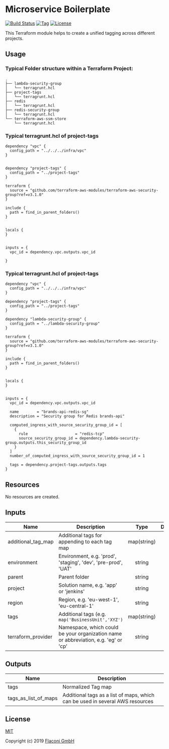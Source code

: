 # Microservice Boilerplate

[![Build Status](https://travis-ci.com/Flaconi/terraform-terraform-project-tags.svg?branch=master)](https://travis-ci.com/Flaconi/terraform-terraform-project-tags)
[![Tag](https://img.shields.io/github/tag/Flaconi/terraform-terraform-project-tags.svg)](https://github.com/Flaconi/terraform-terraform-project-tags/releases)
[![License](https://img.shields.io/badge/license-MIT-blue.svg)](https://opensource.org/licenses/MIT)

This Terraform module helps to create a unified tagging across different projects.

## Usage

### Typical Folder structure within a Terraform Project:
```
.
├── lambda-security-group
│   └── terragrunt.hcl
├── project-tags
│   └── terragrunt.hcl
├── redis
│   └── terragrunt.hcl
├── redis-security-group
│   └── terragrunt.hcl
└── terraform-aws-ssm-store
    └── terragrunt.hcl
```

### Typical terragrunt.hcl of project-tags
```
dependency "vpc" {
  config_path = "../../../infra/vpc"
}


dependency "project-tags" {
  config_path = "../project-tags"
}

terraform {
  source = "github.com/terraform-aws-modules/terraform-aws-security-group?ref=v3.1.0"
}

include {
  path = find_in_parent_folders()
}


locals {
}


inputs = {
  vpc_id = dependency.vpc.outputs.vpc_id

}
```

### Typical terragrunt.hcl of project-tags

```
dependency "vpc" {
  config_path = "../../../infra/vpc"
}

dependency "project-tags" {
  config_path = "../project-tags"
}

dependency "lambda-security-group" {
  config_path = "../lambda-security-group"
}

terraform {
  source = "github.com/terraform-aws-modules/terraform-aws-security-group?ref=v3.1.0"
}

include {
  path = find_in_parent_folders()
}


locals {
}


inputs = {
  vpc_id = dependency.vpc.outputs.vpc_id

  name        = "brands-api-redis-sg"
  description = "Security group for Redis brands-api"

  computed_ingress_with_source_security_group_id = [
    {
      rule                     = "redis-tcp"
      source_security_group_id = dependency.lambda-security-group.outputs.this_security_group_id
    }
  ]
  number_of_computed_ingress_with_source_security_group_id = 1

  tags = dependency.project-tags.outputs.tags
}
```

## Resources

No resources are created.
<!-- BEGINNING OF PRE-COMMIT-TERRAFORM DOCS HOOK -->
## Inputs

| Name | Description | Type | Default | Required |
|------|-------------|:----:|:-----:|:-----:|
| additional\_tag\_map | Additional tags for appending to each tag map | map(string) | `{}` | no |
| environment | Environment, e.g. 'prod', 'staging', 'dev', 'pre-prod', 'UAT' | string | `""` | no |
| parent | Parent folder | string | `""` | no |
| project | Solution name, e.g. 'app' or 'jenkins' | string | `""` | no |
| region | Region, e.g. 'eu-west-1', 'eu-central-1' | string | `""` | no |
| tags | Additional tags (e.g. `map('BusinessUnit','XYZ')` | map(string) | `{}` | no |
| terraform\_provider | Namespace, which could be your organization name or abbreviation, e.g. 'eg' or 'cp' | string | `""` | no |

## Outputs

| Name | Description |
|------|-------------|
| tags | Normalized Tag map |
| tags\_as\_list\_of\_maps | Additional tags as a list of maps, which can be used in several AWS resources |

<!-- END OF PRE-COMMIT-TERRAFORM DOCS HOOK -->


## License

[MIT](LICENSE)

Copyright (c) 2019 [Flaconi GmbH](https://github.com/Flaconi)
